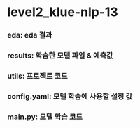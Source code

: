# level2_klue-nlp-13
### eda: eda 결과<p>
### results: 학습한 모델 파일 & 예측값
### utils: 프로젝트 코드<p> 
### config.yaml: 모델 학습에 사용할 설정 값<p>
### main.py: 모델 학습 코드
